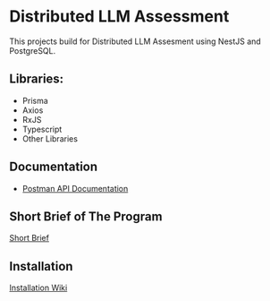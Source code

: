 # Distributed LLM Assessment

This projects build for Distributed LLM Assesment using NestJS and PostgreSQL.

## Libraries:

- Prisma
- Axios
- RxJS
- Typescript
- Other Libraries

## Documentation

- [Postman API Documentation](https://www.postman.com/nrmld/workspace/hyperhire-distributed-llm-assignment-noor-maulida/folder/158398-4feb623d-453c-46ca-91fd-0fd24d57f697?action=share&source=copy-link&creator=158398&ctx=documentation)

## Short Brief of The Program

[Short Brief](https://github.com/noormaulida/hyperhire-bclabs-nodejs/wiki/Short-Brief-about-NestJS-Application)

## Installation

[Installation Wiki](https://github.com/noormaulida/hyperhire-bclabs-nodejs/wiki/Installation-Wiki)
